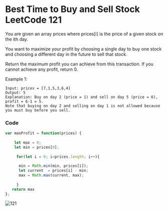 # Best Time to Buy and Sell Stock LeetCode 121

You are given an array prices where prices[i] is the price of a given stock on the ith day.

You want to maximize your profit by choosing a single day to buy one stock and choosing a different day in the future to sell that stock.

Return the maximum profit you can achieve from this transaction. If you cannot achieve any profit, return 0.

 

Example 1:
```
Input: prices = [7,1,5,3,6,4]
Output: 5
Explanation: Buy on day 2 (price = 1) and sell on day 5 (price = 6), profit = 6-1 = 5.
Note that buying on day 2 and selling on day 1 is not allowed because you must buy before you sell.
```
### Code
```Javascript
var maxProfit = function(prices) {
    
    let max = 0;
    let min = prices[0];
  
     for(let i = 0; i<prices.length; i++){
      
      min = Math.min(min, prices[i]);
      let current  = prices[i] - min;
      max = Math.max(current, max);
      
     }
   return max
};
```
![121](https://user-images.githubusercontent.com/96117746/224505218-7256386d-e3f5-471e-99b2-c139d68215cd.png)
